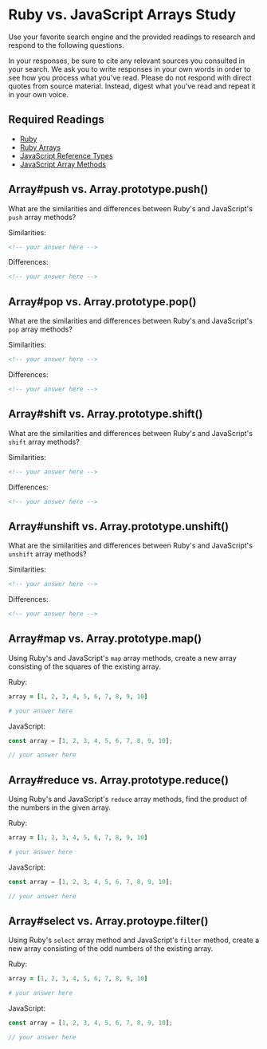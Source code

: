 # Ruby vs. JavaScript Arrays Study

Use your favorite search engine and the provided readings to research and
respond to the following questions.

In your responses, be sure to cite any relevant sources you consulted in your
search. We ask you to write responses in your own words in order to see how you
process what you've read. Please do not respond with direct quotes from source
material. Instead, digest what you've read and repeat it in your own voice.

## Required Readings

-   [Ruby](https://github.com/ga-wdi-boston/ruby)
-   [Ruby Arrays](https://github.com/ga-wdi-boston/ruby-arrays)
-   [JavaScript Reference Types](https://github.com/ga-wdi-boston/js-reference-types)
-   [JavaScript Array Methods](https://github.com/ga-wdi-boston/js-array-methods)

## Array#push vs. Array.prototype.push()

What are the similarities and differences between Ruby's and JavaScript's `push`
array methods?

Similarities:

```md
<!-- your answer here -->
```

Differences:

```md
<!-- your answer here -->
```

## Array#pop vs. Array.prototype.pop()

What are the similarities and differences between Ruby's and JavaScript's `pop`
array methods?

Similarities:

```md
<!-- your answer here -->
```

Differences:

```md
<!-- your answer here -->
```

## Array#shift vs. Array.prototype.shift()

What are the similarities and differences between Ruby's and JavaScript's
`shift` array methods?

Similarities:

```md
<!-- your answer here -->
```

Differences:

```md
<!-- your answer here -->
```

## Array#unshift vs. Array.prototype.unshift()

What are the similarities and differences between Ruby's and JavaScript's
`unshift` array methods?

Similarities:

```md
<!-- your answer here -->
```

Differences:

```md
<!-- your answer here -->
```

## Array#map vs. Array.prototype.map()

Using Ruby's and JavaScript's `map` array methods, create a new array consisting
of the squares of the existing array.

Ruby:

```ruby
array = [1, 2, 3, 4, 5, 6, 7, 8, 9, 10]

# your answer here
```

JavaScript:

```javascript
const array = [1, 2, 3, 4, 5, 6, 7, 8, 9, 10];

// your answer here
```

## Array#reduce vs. Array.prototype.reduce()

Using Ruby's and JavaScript's `reduce` array methods, find the product of the
numbers in the given array.

Ruby:

```ruby
array = [1, 2, 3, 4, 5, 6, 7, 8, 9, 10]

# your answer here
```

JavaScript:

```javascript
const array = [1, 2, 3, 4, 5, 6, 7, 8, 9, 10];

// your answer here
```

## Array#select vs. Array.protoype.filter()

Using Ruby's `select` array method and JavaScript's `filter` method, create a
new array consisting of the odd numbers of the existing array.

Ruby:

```ruby
array = [1, 2, 3, 4, 5, 6, 7, 8, 9, 10]

# your answer here
```

JavaScript:

```javascript
const array = [1, 2, 3, 4, 5, 6, 7, 8, 9, 10];

// your answer here
```

